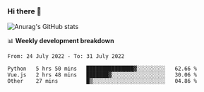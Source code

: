 ### Hi there 👋
![Anurag's GitHub stats](https://github-readme-stats.vercel.app/api?username=jami1024&show_icons=true&theme=radical)

📊 **Weekly development breakdown**
<!--START_SECTION:waka-->

```text
From: 24 July 2022 - To: 31 July 2022

Python   5 hrs 50 mins   ███████████████▓░░░░░░░░░   62.66 %
Vue.js   2 hrs 48 mins   ███████▓░░░░░░░░░░░░░░░░░   30.06 %
Other    27 mins         █▒░░░░░░░░░░░░░░░░░░░░░░░   04.86 %
```

<!--END_SECTION:waka-->
<!--
**jami1024/jami1024** is a ✨ _special_ ✨ repository because its `README.md` (this file) appears on your GitHub profile.

Here are some ideas to get you started:

- 🔭 I’m currently working on ...
- 🌱 I’m currently learning ...
- 👯 I’m looking to collaborate on ...
- 🤔 I’m looking for help with ...
- 💬 Ask me about ...
- 📫 How to reach me: ...
- 😄 Pronouns: ...
- ⚡ Fun fact: ...
-->
